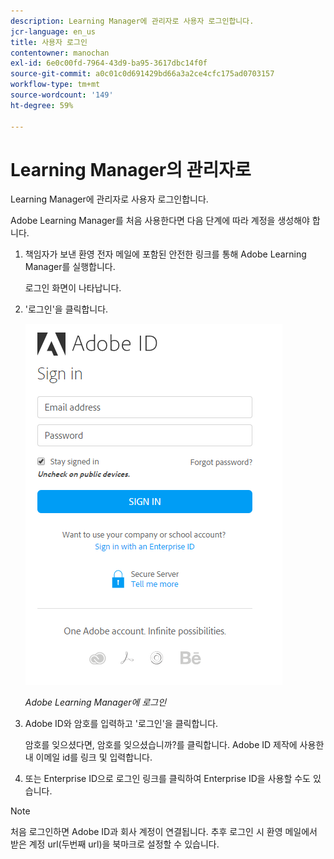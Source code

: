 ```yaml
---
description: Learning Manager에 관리자로 사용자 로그인합니다.
jcr-language: en_us
title: 사용자 로그인
contentowner: manochan
exl-id: 6e0c00fd-7964-43d9-ba95-3617dbc14f0f
source-git-commit: a0c01c0d691429bd66a3a2ce4cfc175ad0703157
workflow-type: tm+mt
source-wordcount: '149'
ht-degree: 59%

---
```


# Learning Manager의 관리자로

Learning Manager에 관리자로 사용자 로그인합니다.

Adobe Learning Manager를 처음 사용한다면 다음 단계에 따라 계정을 생성해야 합니다.

1. 책임자가 보낸 환영 전자 메일에 포함된 안전한 링크를 통해 Adobe Learning Manager를 실행합니다.

   로그인 화면이 나타납니다.

1. &#39;로그인&#39;을 클릭합니다.

   ![](assets/adobeid-signin.png)

   *Adobe Learning Manager에 로그인*

1. Adobe ID와 암호를 입력하고 &#39;로그인&#39;을 클릭합니다.

   암호를 잊으셨다면, 암호를 잊으셨습니까?를 클릭합니다. Adobe ID 제작에 사용한 내 이메일 id를 링크 및 입력합니다.

1. 또는 Enterprise ID으로 로그인 링크를 클릭하여 Enterprise ID을 사용할 수도 있습니다.

>[!NOTE]
>
>처음 로그인하면 Adobe ID과 회사 계정이 연결됩니다. 추후 로그인 시 환영 메일에서 받은 계정 url(두번째 url)을 북마크로 설정할 수 있습니다.
